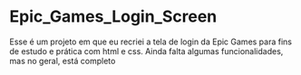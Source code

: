 # Epic_Games_Login_Screen
Esse é um projeto em que eu recriei a tela de login da Epic Games para fins de estudo e prática com html e css. Ainda falta algumas funcionalidades, mas no geral, está completo
